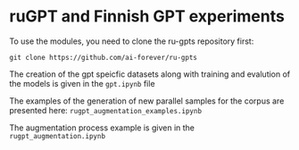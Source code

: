 # ruGPT and Finnish GPT experiments 

To use the modules, you need to clone the ru-gpts repository first:

`git clone https://github.com/ai-forever/ru-gpts`

The creation of the gpt speicfic datasets along with training and evalution of the models is given in the `gpt.ipynb` file

The examples of the generation of new parallel samples for the corpus are presented here: `rugpt_augmentation_examples.ipynb`

The augmentation process example is given in the `rugpt_augmentation.ipynb`